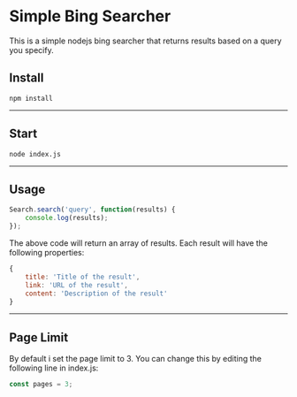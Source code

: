 # Simple Bing Searcher
This is a simple nodejs bing searcher that returns results based on a query you specify.

	
## Install
```
npm install
```
---

## Start
```
node index.js
```
---

## Usage
```javascript
Search.search('query', function(results) {
    console.log(results);
});
```
The above code will return an array of results. Each result will have the following properties:
```javascript
{
    title: 'Title of the result',
    link: 'URL of the result',
    content: 'Description of the result'
}
```
---

## Page Limit
By default i set the page limit to 3. You can change this by editing the following line in index.js:
```javascript
const pages = 3;
```